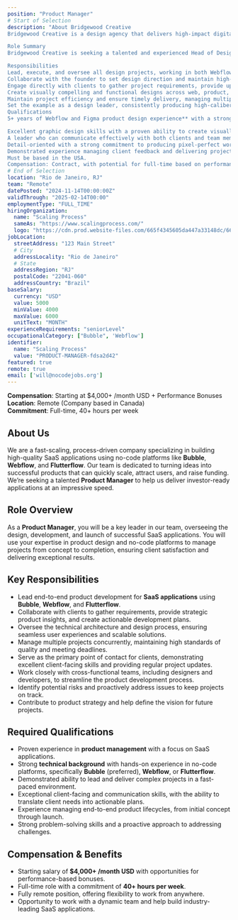 ```yaml
---
position: "Product Manager"
# Start of Selection
description: "About Bridgewood Creative
Bridgewood Creative is a design agency that delivers high-impact digital experiences through Webflow and Figma. We specialize in creating tailored websites, user experiences, and graphic designs that drive results for our clients.

Role Summary
Bridgewood Creative is seeking a talented and experienced Head of Design to lead our design initiatives. This person will work directly with the founder, leading all design projects hands-on, from concept through to final execution. They’ll manage client relationships and deliver outstanding work, driving our creative direction and upholding our commitment to exceptional design. This is a leadership role, and the ideal candidate is a strong communicator, quick worker, and detail-oriented designer. This contract role has the potential to become full-time.

Responsibilities
Lead, execute, and oversee all design projects, working in both Webflow and Figma to deliver exceptional product and web designs.
Collaborate with the founder to set design direction and maintain high-quality standards across all deliverables.
Engage directly with clients to gather project requirements, provide updates, and ensure satisfaction with design deliverables.
Create visually compelling and functional designs across web, product, and graphic assets, including logos, banners, and social media graphics.
Maintain project efficiency and ensure timely delivery, managing multiple projects under tight deadlines.
Set the example as a design leader, consistently producing high-caliber work and supporting team growth.
Qualifications
5+ years of Webflow and Figma product design experience** with a strong portfolio showcasing relevant projects.

Excellent graphic design skills with a proven ability to create visually compelling digital assets.
A leader who can communicate effectively with both clients and team members.
Detail-oriented with a strong commitment to producing pixel-perfect work.
Demonstrated experience managing client feedback and delivering projects on time.
Must be based in the USA.
Compensation: Contract, with potential for full-time based on performance"
# End of Selection
location: "Rio de Janeiro, RJ"
team: "Remote"
datePosted: "2024-11-14T00:00:00Z"
validThrough: "2025-02-14T00:00"
employmentType: "FULL_TIME"
hiringOrganization: 
  name: "Scaling Process"
  sameAs: "https://www.scalingprocess.com/"
  logo: "https://cdn.prod.website-files.com/665f4345605da447a33148dc/665f438df747518a1d9d38c3_Favicon.png"
jobLocation:
  streetAddress: "123 Main Street"  
  # City
  addressLocality: "Rio de Janeiro"
  # State   
  addressRegion: "RJ"
  postalCode: "22041-060"
  addressCountry: "Brazil"
baseSalary:
  currency: "USD"
  value: 5000
  minValue: 4000   
  maxValue: 6000
  unitText: "MONTH"
experienceRequirements: "seniorLevel"
occupationalCategory: ["Bubble", 'Webflow']
identifier:
  name: "Scaling Process"
  value: "PRODUCT-MANAGER-fdsa2d42"
featured: true
remote: true
email: ['will@nocodejobs.org']
---
```


**Compensation**: Starting at $4,000+ /month USD + Performance Bonuses  
**Location**: Remote (Company based in Canada)  
**Commitment**: Full-time, 40+ hours per week  

## About Us
We are a fast-scaling, process-driven company specializing in building high-quality SaaS applications using no-code platforms like **Bubble**, **Webflow**, and **Flutterflow**. Our team is dedicated to turning ideas into successful products that can quickly scale, attract users, and raise funding. We’re seeking a talented **Product Manager** to help us deliver investor-ready applications at an impressive speed.

## Role Overview
As a **Product Manager**, you will be a key leader in our team, overseeing the design, development, and launch of successful SaaS applications. You will use your expertise in product design and no-code platforms to manage projects from concept to completion, ensuring client satisfaction and delivering exceptional results.

## Key Responsibilities
- Lead end-to-end product development for **SaaS applications** using **Bubble**, **Webflow**, and **Flutterflow**.
- Collaborate with clients to gather requirements, provide strategic product insights, and create actionable development plans.
- Oversee the technical architecture and design process, ensuring seamless user experiences and scalable solutions.
- Manage multiple projects concurrently, maintaining high standards of quality and meeting deadlines.
- Serve as the primary point of contact for clients, demonstrating excellent client-facing skills and providing regular project updates.
- Work closely with cross-functional teams, including designers and developers, to streamline the product development process.
- Identify potential risks and proactively address issues to keep projects on track.
- Contribute to product strategy and help define the vision for future projects.

## Required Qualifications
- Proven experience in **product management** with a focus on SaaS applications.
- Strong **technical background** with hands-on experience in no-code platforms, specifically **Bubble** (preferred), **Webflow**, or **Flutterflow**.
- Demonstrated ability to lead and deliver complex projects in a fast-paced environment.
- Exceptional client-facing and communication skills, with the ability to translate client needs into actionable plans.
- Experience managing end-to-end product lifecycles, from initial concept through launch.
- Strong problem-solving skills and a proactive approach to addressing challenges.

## Compensation & Benefits
- Starting salary of **$4,000+ /month USD** with opportunities for performance-based bonuses.
- Full-time role with a commitment of **40+ hours per week**.
- Fully remote position, offering flexibility to work from anywhere.
- Opportunity to work with a dynamic team and help build industry-leading SaaS applications.